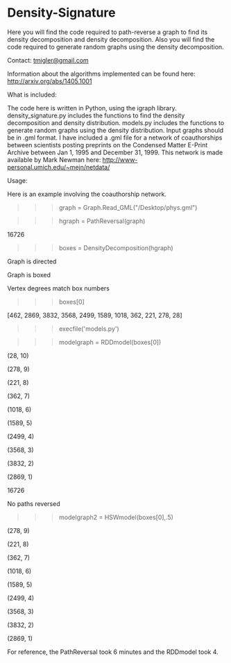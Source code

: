 Density-Signature
=================

Here you will find the code required to path-reverse a graph to find its density decomposition and density decomposition. Also you will find the code required to generate random graphs using the density decomposition.

Contact: tmigler@gmail.com

Information about the algorithms implemented can be found here: http://arxiv.org/abs/1405.1001

What is included:

The code here is written in Python, using the igraph library. 
density_signature.py includes the functions to find the density decomposition and density distribution. models.py includes the functions to generate random graphs using the density distribution.
Input graphs should be in .gml format. I have included a .gml file for a network of coauthorships between scientists posting preprints on the Condensed Matter E-Print Archive between Jan 1, 1995 and December 31, 1999. This network is made available by Mark Newman here: http://www-personal.umich.edu/~mejn/netdata/


Usage:

Here is an example involving the coauthorship network.

>>> graph = Graph.Read_GML("/Desktop/phys.gml")

>>> hgraph = PathReversal(graph)            

16726

>>> boxes = DensityDecomposition(hgraph)

Graph is directed

Graph is boxed

Vertex degrees match box numbers

>>> boxes[0]

[462, 2869, 3832, 3568, 2499, 1589, 1018, 362, 221, 278, 28]

>>> execfile('models.py')

>>> modelgraph = RDDmodel(boxes[0])

(28, 10)

(278, 9)

(221, 8)

(362, 7)

(1018, 6)

(1589, 5)

(2499, 4)

(3568, 3)

(3832, 2)

(2869, 1)

16726

No paths reversed

>>> modelgraph2 = HSWmodel(boxes[0],.5)

(278, 9)

(221, 8)

(362, 7)

(1018, 6)

(1589, 5)

(2499, 4)

(3568, 3)

(3832, 2)

(2869, 1)

>>> 

For reference, the PathReversal took 6 minutes and the RDDmodel took 4.
